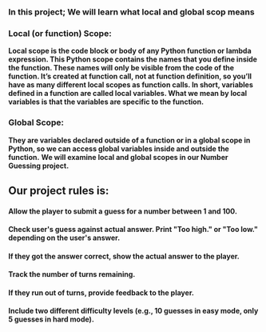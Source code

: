 ### In this project; We will learn what local and global scop means

### Local (or function) Scope:

**Local scope is the code block or body of any Python function or lambda expression. This Python scope contains the names that you define inside the function. These names will only be visible from the code of the function. It’s created at function call, not at function definition, so you’ll have as many different local scopes as function calls. In short, variables defined in a function are called local variables. What we mean by local variables is that the variables are specific to the function.**

### Global Scope:
**They are variables declared outside of a function or in a global scope in Python, so we can access global variables inside and outside the function.**
**We will examine local and global scopes in our Number Guessing project.**

## Our project rules is:

#### Allow the player to submit a guess for a number between 1 and 100.
#### Check user's guess against actual answer. Print "Too high." or "Too low." depending on the user's answer. 
#### If they got the answer correct, show the actual answer to the player.
#### Track the number of turns remaining.
#### If they run out of turns, provide feedback to the player. 
#### Include two different difficulty levels (e.g., 10 guesses in easy mode, only 5 guesses in hard mode).

